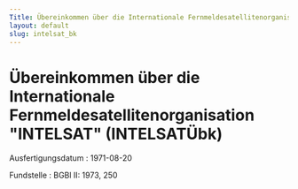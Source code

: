 ```yaml
---
Title: Übereinkommen über die Internationale Fernmeldesatellitenorganisation "INTELSAT"
layout: default
slug: intelsat_bk
---
```


# Übereinkommen über die Internationale Fernmeldesatellitenorganisation "INTELSAT" (INTELSATÜbk)

Ausfertigungsdatum
:   1971-08-20

Fundstelle
:   BGBl II: 1973, 250

